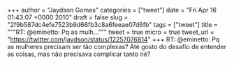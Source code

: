 
+++
author = "Jaydson Gomes"
categories = ["tweet"]
date = "Fri Apr 16 01:43:07 +0000 2010"
draft = false
slug = "2f9b587dc4efe7523b9d66fb3c8a6feeae07d6fb"
tags = ["tweet"]
title = """RT: @eminetto: Pq as mulh..."""
tweet = true
micro = true
tweet_url = "https://twitter.com/jaydson/status/12257076814"
+++
RT: @eminetto: Pq as mulheres precisam ser tão complexas? Até gosto do desafio de entender as coisas, mas não precisava complicar tanto né?
